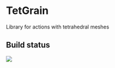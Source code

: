# TetGrain
Library for actions with tetrahedral meshes

## Build status
![](https://travis-ci.org/FenixFly/TetGrain.svg?branch=master)